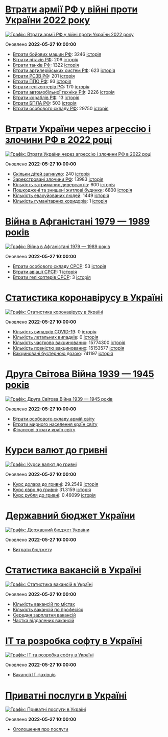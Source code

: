 # [Втрати армії РФ у війні проти України 2022 року](https://uadata.net/ukraine-russia-war-2022)
[![Графік: Втрати армії РФ у війні проти України 2022 року](https://uadata.net/screen?459345&u=%2Fukraine-russia-war-2022)](https://uadata.net/ukraine-russia-war-2022)

Оновлено **2022-05-27 10:00:00**

- [Втрати бойових машин РФ](https://uadata.net/ukraine-russia-war-2022/bbm): 3246 [історія](/ukraine-russia-war-2022/bbm.md)
- [Втрати літаків РФ](https://uadata.net/ukraine-russia-war-2022/planes): 206 [історія](/ukraine-russia-war-2022/planes.md)
- [Втрати танків РФ](https://uadata.net/ukraine-russia-war-2022/tanks): 1322 [історія](/ukraine-russia-war-2022/tanks.md)
- [Втрати артилерійських систем РФ](https://uadata.net/ukraine-russia-war-2022/artilery): 623 [історія](/ukraine-russia-war-2022/artilery.md)
- [Втрати РСЗВ РФ](https://uadata.net/ukraine-russia-war-2022/rszv): 201 [історія](/ukraine-russia-war-2022/rszv.md)
- [Втрати ППО РФ](https://uadata.net/ukraine-russia-war-2022/ppo): 93 [історія](/ukraine-russia-war-2022/ppo.md)
- [Втрати гелікоптерів РФ](https://uadata.net/ukraine-russia-war-2022/helicopters): 170 [історія](/ukraine-russia-war-2022/helicopters.md)
- [Втрати автомобільної техніки РФ](https://uadata.net/ukraine-russia-war-2022/auto): 2226 [історія](/ukraine-russia-war-2022/auto.md)
- [Втрати кораблів РФ](https://uadata.net/ukraine-russia-war-2022/ships): 13 [історія](/ukraine-russia-war-2022/ships.md)
- [Втрати БПЛА РФ](https://uadata.net/ukraine-russia-war-2022/bpla): 503 [історія](/ukraine-russia-war-2022/bpla.md)
- [Втрати особового складу РФ](https://uadata.net/ukraine-russia-war-2022/people): 29750 [історія](/ukraine-russia-war-2022/people.md)
# [Втрати України через агрессію і злочини РФ в 2022 році](https://uadata.net/how-many-children-died-from-russia-aggression-2022)
[![Графік: Втрати України через агрессію і злочини РФ в 2022 році](https://uadata.net/screen?459345&u=%2Fhow-many-children-died-from-russia-aggression-2022)](https://uadata.net/how-many-children-died-from-russia-aggression-2022)

Оновлено **2022-05-27 10:00:00**

- [Скільки дітей загинуло](https://uadata.net/how-many-children-died-from-russia-aggression-2022/how-many-children-died): 240 [історія](/how-many-children-died-from-russia-aggression-2022/how-many-children-died.md)
- [Зареєстровані злочини РФ](https://uadata.net/how-many-children-died-from-russia-aggression-2022/registered-crimes): 13983 [історія](/how-many-children-died-from-russia-aggression-2022/registered-crimes.md)
- [Кількість затриманих диверсантів](https://uadata.net/how-many-children-died-from-russia-aggression-2022/number-of-arrested-saboteurs): 600 [історія](/how-many-children-died-from-russia-aggression-2022/number-of-arrested-saboteurs.md)
- [Пошкоджені та знищені житлові будинки](https://uadata.net/how-many-children-died-from-russia-aggression-2022/destroed-or-damanged-living-houses): 6800 [історія](/how-many-children-died-from-russia-aggression-2022/destroed-or-damanged-living-houses.md)
- [Кількість евакуйованих людей](https://uadata.net/how-many-children-died-from-russia-aggression-2022/kilkist-evakuyovanukh): 1449 [історія](/how-many-children-died-from-russia-aggression-2022/kilkist-evakuyovanukh.md)
- [Кількість гуманітарних коридорів](https://uadata.net/how-many-children-died-from-russia-aggression-2022/kilkist-gumanitarnukh-korudoriv): 1 [історія](/how-many-children-died-from-russia-aggression-2022/kilkist-gumanitarnukh-korudoriv.md)
# [Війна в Афганістані 1979 — 1989 років](https://uadata.net/afgan-war-1979-1989)
[![Графік: Війна в Афганістані 1979 — 1989 років](https://uadata.net/screen?459345&u=%2Fafgan-war-1979-1989)](https://uadata.net/afgan-war-1979-1989)

Оновлено **2022-05-27 10:00:00**

- [Втрати особового складу СРСР](https://uadata.net/afgan-war-1979-1989/soviet-army-losses-in-afgan-army): 53 [історія](/afgan-war-1979-1989/soviet-army-losses-in-afgan-army.md)
- [Втрати авіації СРСР](https://uadata.net/afgan-war-1979-1989/soviet-aircraft-losses-in-afgan-war): 1 [історія](/afgan-war-1979-1989/soviet-aircraft-losses-in-afgan-war.md)
- [Втрати гелікоптерів СРСР](https://uadata.net/afgan-war-1979-1989/soviet-helicopters-losses-in-afgan-war): 3 [історія](/afgan-war-1979-1989/soviet-helicopters-losses-in-afgan-war.md)
# [Статистика коронавірусу в Україні](https://uadata.net/coronavirus-in-ukraine)
[![Графік: Статистика коронавірусу в Україні](https://uadata.net/screen?459345&u=%2Fcoronavirus-in-ukraine)](https://uadata.net/coronavirus-in-ukraine)

Оновлено **2022-05-27 10:00:00**

- [Кількість випадків COVID-19](https://uadata.net/coronavirus-in-ukraine/total-cases): 0 [історія](/coronavirus-in-ukraine/total-cases.md)
- [Кількість летальних випадків](https://uadata.net/coronavirus-in-ukraine/totla-deaths): 0 [історія](/coronavirus-in-ukraine/totla-deaths.md)
- [Кількість частково вакцинованих](https://uadata.net/coronavirus-in-ukraine/persons-vaccinated): 15774300 [історія](/coronavirus-in-ukraine/persons-vaccinated.md)
- [Кількість повністю вакцинованих](https://uadata.net/coronavirus-in-ukraine/persons-fully-vaccinated): 15153577 [історія](/coronavirus-in-ukraine/persons-fully-vaccinated.md)
- [Вакциновані бустерною дозою](https://uadata.net/coronavirus-in-ukraine/persons-with-booster): 741197 [історія](/coronavirus-in-ukraine/persons-with-booster.md)
# [Друга Світова Війна 1939 — 1945 років](https://uadata.net/second-world-war)
[![Графік: Друга Світова Війна 1939 — 1945 років](https://uadata.net/screen?459345&u=%2Fsecond-world-war)](https://uadata.net/second-world-war)

Оновлено **2022-05-27 10:00:00**

- [Втрати особового складу армій світу](https://uadata.net/second-world-war/army-loses-by-country-in-second-world-war)
- [Втрати мирного населення країн світу](https://uadata.net/second-world-war/people-losses-in-second-world-war)
- [Фінансові втрати країн світу](https://uadata.net/second-world-war/financial-losses-in-second-world-war)
# [Курси валют до гривні](https://uadata.net/currency-exchange-rate)
[![Графік: Курси валют до гривні](https://uadata.net/screen?459345&u=%2Fcurrency-exchange-rate)](https://uadata.net/currency-exchange-rate)

Оновлено **2022-05-27 10:00:00**

- [Курс долара до гривні](https://uadata.net/currency-exchange-rate/dollar-to-hryvna): 29.2549 [історія](/currency-exchange-rate/dollar-to-hryvna.md)
- [Курс євро до гривні](https://uadata.net/currency-exchange-rate/euro-to-hryvna): 31.3159 [історія](/currency-exchange-rate/euro-to-hryvna.md)
- [Курс рубля до гривні](https://uadata.net/currency-exchange-rate/fubl-to-hryvna): 0.46099 [історія](/currency-exchange-rate/fubl-to-hryvna.md)
# [Державний бюджет України](https://uadata.net/ua-budget)
[![Графік: Державний бюджет України](https://uadata.net/screen?459345&u=%2Fua-budget)](https://uadata.net/ua-budget)

Оновлено **2022-05-27 10:00:00**

- [Витрати бюджету](https://uadata.net/ua-budget/expenses)
# [Статистика вакансій в Україні](https://uadata.net/work-positions)
[![Графік: Статистика вакансій в Україні](https://uadata.net/screen?459345&u=%2Fwork-positions)](https://uadata.net/work-positions)

Оновлено **2022-05-27 10:00:00**

- [Кількість вакансій по містах](https://uadata.net/work-positions/cities)
- [Кількість вакансій по професіях](https://uadata.net/work-positions/positions)
- [Середня зарплатня вакансій](https://uadata.net/work-positions/sallaries)
- [Частка віддалених вакансій](https://uadata.net/work-positions/remote)
# [ІТ та розробка софту в Україні](https://uadata.net/it-industry)
[![Графік: ІТ та розробка софту в Україні](https://uadata.net/screen?459345&u=%2Fit-industry)](https://uadata.net/it-industry)

Оновлено **2022-05-27 10:00:00**

- [Вакансії ІТ фахівців](https://uadata.net/it-industry/programming-languages)
# [Приватні послуги в Україні](https://uadata.net/business-services)
[![Графік: Приватні послуги в Україні](https://uadata.net/screen?459345&u=%2Fbusiness-services)](https://uadata.net/business-services)

Оновлено **2022-05-27 10:00:00**

- [Оголошення про послуги](https://uadata.net/business-services/services)
